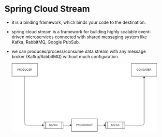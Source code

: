 # Spring Cloud Stream
- it is a binding framework, which binds your code to the destination.
- spring cloud stream is a framework for building highly scalable event-driven microservices connected 
with shared messaging system like Kafka, RabbitMQ, Google PubSub.
- we can produces/process/consume data stream with any message broker (Kafka/RabbitMQ) without much 
configuration.



    ![](./spring.drawio.png)